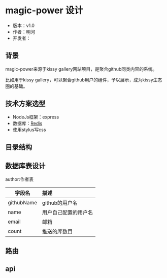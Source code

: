 # magic-power 设计

* 版本：v1.0
* 作者：明河
* 开发者：

## 背景

magic-power来源于kissy gallery网站项目，是聚合github同类内容的系统。

比如用于kissy gallery，可以聚合github用户的组件，予以展示，成为kissy生态圈的基础。

## 技术方案选型

* NodeJs框架：express
* 数据库：[Redis](http://www.redis.cn/)
* 使用stylus写css

## 目录结构

## 数据库表设计

author:作者表

|字段名|描述|
|---|:---|
|githubName|github的用户名|
|name|用户自己配置的用户名|
|email|邮箱|
|count|推送的库数目|

## 路由

## api


